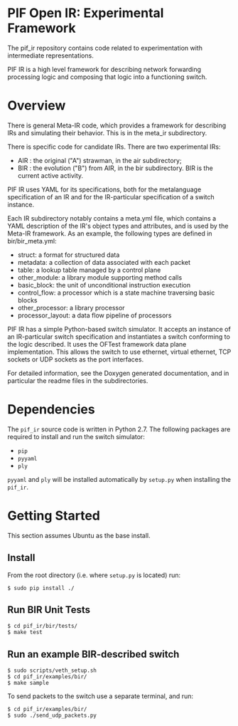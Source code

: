 PIF Open IR: Experimental Framework
===================================

The pif_ir repository contains code related to experimentation with
intermediate representations.

PIF IR is a high level framework for describing network forwarding
processing logic and composing that logic into a functioning switch.


Overview
========
There is general Meta-IR code, which provides a framework for describing
IRs and simulating their behavior.  This is in the meta_ir subdirectory.

There is specific code for candidate IRs.  There are two experimental IRs:
- AIR : the original ("A") strawman, in the air subdirectory;
- BIR : the evolution ("B") from AIR, in the bir subdirectory.
BIR is the current active activity.

PIF IR uses YAML for its specifications, both for the metalanguage
specification of an IR and for the IR-particular specification of a
switch instance.

Each IR subdirectory notably contains a meta.yml file, which contains a
YAML description of the IR's object types and attributes, and is used
by the Meta-IR framework.  As an example, the following types are defined
in bir/bir_meta.yml:
- struct: a format for structured data
- metadata: a collection of data associated with each packet
- table: a lookup table managed by a control plane
- other_module: a library module supporting method calls
- basic_block: the unit of unconditional instruction execution
- control_flow: a processor which is a state machine traversing basic blocks
- other_processor: a library processor
- processor_layout: a data flow pipeline of processors

PIF IR has a simple Python-based switch simulator. It accepts an instance
of an IR-particular switch specification and instantiates
a switch conforming to the logic described.  It uses the OFTest framework
data plane implementation.  This allows the switch to use ethernet,
virtual ethernet, TCP sockets or UDP sockets as the port interfaces.

For detailed information, see the Doxygen generated documentation, and in
particular the readme files in the subdirectories.


Dependencies
============

The `pif_ir` source code is written in Python 2.7. The following packages are required to install and run the switch simulator:

- `pip`
- `pyyaml`
- `ply`

`pyyaml` and `ply` will be installed automatically by `setup.py` when installing the `pif_ir`.

Getting Started
============

This section assumes Ubuntu as the base install.

Install
----------

From the root directory (i.e. where `setup.py` is located) run:

    $ sudo pip install ./

Run BIR Unit Tests
------------------
    $ cd pif_ir/bir/tests/
    $ make test

Run an example BIR-described switch
-----------------------------------

    $ sudo scripts/veth_setup.sh
    $ cd pif_ir/examples/bir/
    $ make sample

To send packets to the switch use a separate terminal, and run:

    $ cd pif_ir/examples/bir/
    $ sudo ./send_udp_packets.py

